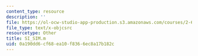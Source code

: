 ```yaml
---
content_type: resource
description: ''
file: https://ol-ocw-studio-app-production.s3.amazonaws.com/courses/2-61-internal-combustion-engines-spring-2017/0a190dd6cf68ea10f8366ec8a17b182c_SI_SIM.m
file_type: text/x-objcsrc
resourcetype: Other
title: SI_SIM.m
uid: 0a190dd6-cf68-ea10-f836-6ec8a17b182c
---
```

